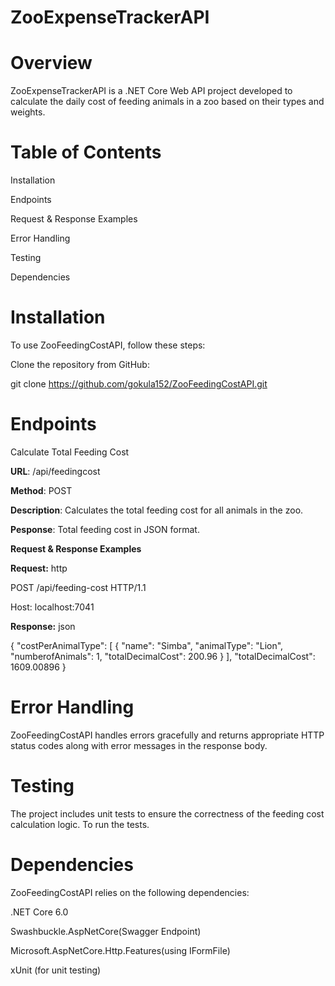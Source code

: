 # ZooExpenseTrackerAPI
# Overview

ZooExpenseTrackerAPI is a .NET Core Web API project developed to calculate the daily cost of feeding animals in a zoo based on their types and weights.

# Table of Contents
Installation

Endpoints

Request & Response Examples

Error Handling

Testing

Dependencies

# Installation

To use ZooFeedingCostAPI, follow these steps:

Clone the repository from GitHub:

git clone https://github.com/gokula152/ZooFeedingCostAPI.git

# Endpoints
Calculate Total Feeding Cost

**URL**: /api/feedingcost

**Method**: POST

**Description**: Calculates the total feeding cost for all animals in the zoo.

**Pesponse**: Total feeding cost in JSON format.

**Request & Response Examples**

**Request:**
http

POST /api/feeding-cost HTTP/1.1

Host: localhost:7041

**Response:**
json


{
  "costPerAnimalType": [
    {
      "name": "Simba",
      "animalType": "Lion",
      "numberofAnimals": 1,
      "totalDecimalCost": 200.96
    }
  ],
  "totalDecimalCost": 1609.00896
}


# Error Handling

ZooFeedingCostAPI handles errors gracefully and returns appropriate HTTP status codes along with error messages in the response body.

# Testing

The project includes unit tests to ensure the correctness of the feeding cost calculation logic. To run the tests.

# Dependencies
ZooFeedingCostAPI relies on the following dependencies:

.NET Core 6.0

Swashbuckle.AspNetCore(Swagger Endpoint)

Microsoft.AspNetCore.Http.Features(using IFormFile)

xUnit (for unit testing)
